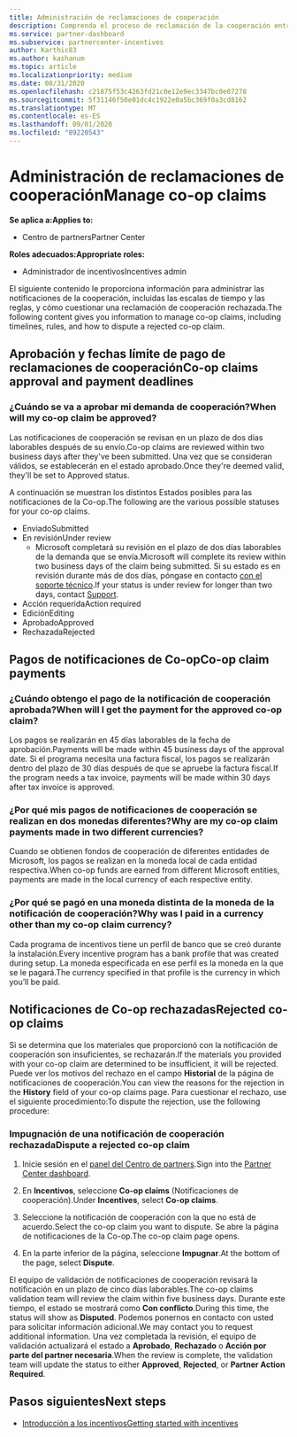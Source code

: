 ```yaml
---
title: Administración de reclamaciones de cooperación
description: Comprenda el proceso de reclamación de la cooperación entre las que se incluyen las fechas límite, los problemas de moneda y cómo cuestionarlas.
ms.service: partner-dashboard
ms.subservice: partnercenter-incentives
author: Karthic83
ms.author: kashanum
ms.topic: article
ms.localizationpriority: medium
ms.date: 08/31/2020
ms.openlocfilehash: c21875f53c4263fd21c0e12e9ec3347bc0e07278
ms.sourcegitcommit: 5f31146f50e01dc4c1922e0a5bc369f0a3cd8162
ms.translationtype: MT
ms.contentlocale: es-ES
ms.lasthandoff: 09/01/2020
ms.locfileid: "89220543"
---
```

# <a name="manage-co-op-claims"></a><span data-ttu-id="47de3-103">Administración de reclamaciones de cooperación</span><span class="sxs-lookup"><span data-stu-id="47de3-103">Manage co-op claims</span></span>

<span data-ttu-id="47de3-104">**Se aplica a:**</span><span class="sxs-lookup"><span data-stu-id="47de3-104">**Applies to:**</span></span>

- <span data-ttu-id="47de3-105">Centro de partners</span><span class="sxs-lookup"><span data-stu-id="47de3-105">Partner Center</span></span>

<span data-ttu-id="47de3-106">**Roles adecuados:**</span><span class="sxs-lookup"><span data-stu-id="47de3-106">**Appropriate roles:**</span></span>

- <span data-ttu-id="47de3-107">Administrador de incentivos</span><span class="sxs-lookup"><span data-stu-id="47de3-107">Incentives admin</span></span>

<span data-ttu-id="47de3-108">El siguiente contenido le proporciona información para administrar las notificaciones de la cooperación, incluidas las escalas de tiempo y las reglas, y cómo cuestionar una reclamación de cooperación rechazada.</span><span class="sxs-lookup"><span data-stu-id="47de3-108">The following content gives you information to manage co-op claims, including timelines, rules, and how to dispute a rejected co-op claim.</span></span>

## <a name="co-op-claims-approval-and-payment-deadlines"></a><span data-ttu-id="47de3-109">Aprobación y fechas límite de pago de reclamaciones de cooperación</span><span class="sxs-lookup"><span data-stu-id="47de3-109">Co-op claims approval and payment deadlines</span></span>

### <a name="when-will-my-co-op-claim-be-approved"></a><span data-ttu-id="47de3-110">¿Cuándo se va a aprobar mi demanda de cooperación?</span><span class="sxs-lookup"><span data-stu-id="47de3-110">When will my co-op claim be approved?</span></span>

<span data-ttu-id="47de3-111">Las notificaciones de cooperación se revisan en un plazo de dos días laborables después de su envío.</span><span class="sxs-lookup"><span data-stu-id="47de3-111">Co-op claims are reviewed within two business days after they've been submitted.</span></span> <span data-ttu-id="47de3-112">Una vez que se consideran válidos, se establecerán en el estado aprobado.</span><span class="sxs-lookup"><span data-stu-id="47de3-112">Once they're deemed valid, they'll be set to Approved status.</span></span>  

<span data-ttu-id="47de3-113">A continuación se muestran los distintos Estados posibles para las notificaciones de la Co-op.</span><span class="sxs-lookup"><span data-stu-id="47de3-113">The following are the various possible statuses for your co-op claims.</span></span>

- <span data-ttu-id="47de3-114">Enviado</span><span class="sxs-lookup"><span data-stu-id="47de3-114">Submitted</span></span>
- <span data-ttu-id="47de3-115">En revisión</span><span class="sxs-lookup"><span data-stu-id="47de3-115">Under review</span></span>
  - <span data-ttu-id="47de3-116">Microsoft completará su revisión en el plazo de dos días laborables de la demanda que se envía.</span><span class="sxs-lookup"><span data-stu-id="47de3-116">Microsoft will complete its review within two business days of the claim being submitted.</span></span> <span data-ttu-id="47de3-117">Si su estado es en revisión durante más de dos días, póngase en contacto [con el soporte técnico](https://partner.microsoft.com/dashboard/support/incentives/servicerequests?category=incentives).</span><span class="sxs-lookup"><span data-stu-id="47de3-117">If your status is under review for longer than two days, contact [Support](https://partner.microsoft.com/dashboard/support/incentives/servicerequests?category=incentives).</span></span>
- <span data-ttu-id="47de3-118">Acción requerida</span><span class="sxs-lookup"><span data-stu-id="47de3-118">Action required</span></span>
- <span data-ttu-id="47de3-119">Edición</span><span class="sxs-lookup"><span data-stu-id="47de3-119">Editing</span></span>
- <span data-ttu-id="47de3-120">Aprobado</span><span class="sxs-lookup"><span data-stu-id="47de3-120">Approved</span></span>
- <span data-ttu-id="47de3-121">Rechazada</span><span class="sxs-lookup"><span data-stu-id="47de3-121">Rejected</span></span>

## <a name="co-op-claim-payments"></a><span data-ttu-id="47de3-122">Pagos de notificaciones de Co-op</span><span class="sxs-lookup"><span data-stu-id="47de3-122">Co-op claim payments</span></span>

### <a name="when-will-i-get-the-payment-for-the-approved-co-op-claim"></a><span data-ttu-id="47de3-123">¿Cuándo obtengo el pago de la notificación de cooperación aprobada?</span><span class="sxs-lookup"><span data-stu-id="47de3-123">When will I get the payment for the approved co-op claim?</span></span>

<span data-ttu-id="47de3-124">Los pagos se realizarán en 45 días laborables de la fecha de aprobación.</span><span class="sxs-lookup"><span data-stu-id="47de3-124">Payments will be made within 45 business days of the approval date.</span></span> <span data-ttu-id="47de3-125">Si el programa necesita una factura fiscal, los pagos se realizarán dentro del plazo de 30 días después de que se apruebe la factura fiscal.</span><span class="sxs-lookup"><span data-stu-id="47de3-125">If the program needs a tax invoice, payments will be made within 30 days after tax invoice is approved.</span></span>

### <a name="why-are-my-co-op-claim-payments-made-in-two-different-currencies"></a><span data-ttu-id="47de3-126">¿Por qué mis pagos de notificaciones de cooperación se realizan en dos monedas diferentes?</span><span class="sxs-lookup"><span data-stu-id="47de3-126">Why are my co-op claim payments made in two different currencies?</span></span>

<span data-ttu-id="47de3-127">Cuando se obtienen fondos de cooperación de diferentes entidades de Microsoft, los pagos se realizan en la moneda local de cada entidad respectiva.</span><span class="sxs-lookup"><span data-stu-id="47de3-127">When co-op funds are earned from different Microsoft entities, payments are made in the local currency of each respective entity.</span></span>  

### <a name="why-was-i-paid-in-a-currency-other-than-my-co-op-claim-currency"></a><span data-ttu-id="47de3-128">¿Por qué se pagó en una moneda distinta de la moneda de la notificación de cooperación?</span><span class="sxs-lookup"><span data-stu-id="47de3-128">Why was I paid in a currency other than my co-op claim currency?</span></span>

<span data-ttu-id="47de3-129">Cada programa de incentivos tiene un perfil de banco que se creó durante la instalación.</span><span class="sxs-lookup"><span data-stu-id="47de3-129">Every incentive program has a bank profile that was created during setup.</span></span> <span data-ttu-id="47de3-130">La moneda especificada en ese perfil es la moneda en la que se le pagará.</span><span class="sxs-lookup"><span data-stu-id="47de3-130">The currency specified in that profile is the currency in which you’ll be paid.</span></span>

## <a name="rejected-co-op-claims"></a><span data-ttu-id="47de3-131">Notificaciones de Co-op rechazadas</span><span class="sxs-lookup"><span data-stu-id="47de3-131">Rejected co-op claims</span></span>

<span data-ttu-id="47de3-132">Si se determina que los materiales que proporcionó con la notificación de cooperación son insuficientes, se rechazarán.</span><span class="sxs-lookup"><span data-stu-id="47de3-132">If the materials you provided with your co-op claim are determined to be insufficient, it will be rejected.</span></span> <span data-ttu-id="47de3-133">Puede ver los motivos del rechazo en el campo **Historial** de la página de notificaciones de cooperación.</span><span class="sxs-lookup"><span data-stu-id="47de3-133">You can view the reasons for the rejection in the **History** field of your co-op claims page.</span></span> <span data-ttu-id="47de3-134">Para cuestionar el rechazo, use el siguiente procedimiento:</span><span class="sxs-lookup"><span data-stu-id="47de3-134">To dispute the rejection, use the following procedure:</span></span>

### <a name="dispute-a-rejected-co-op-claim"></a><span data-ttu-id="47de3-135">Impugnación de una notificación de cooperación rechazada</span><span class="sxs-lookup"><span data-stu-id="47de3-135">Dispute a rejected co-op claim</span></span>

1. <span data-ttu-id="47de3-136">Inicie sesión en el [panel del Centro de partners](https://partner.microsoft.com/dashboard/).</span><span class="sxs-lookup"><span data-stu-id="47de3-136">Sign into the [Partner Center dashboard](https://partner.microsoft.com/dashboard/).</span></span>

2. <span data-ttu-id="47de3-137">En **Incentivos**, seleccione **Co-op claims** (Notificaciones de cooperación).</span><span class="sxs-lookup"><span data-stu-id="47de3-137">Under **Incentives**, select **Co-op claims**.</span></span>

3. <span data-ttu-id="47de3-138">Seleccione la notificación de cooperación con la que no está de acuerdo.</span><span class="sxs-lookup"><span data-stu-id="47de3-138">Select the co-op claim you want to dispute.</span></span> <span data-ttu-id="47de3-139">Se abre la página de notificaciones de la Co-op.</span><span class="sxs-lookup"><span data-stu-id="47de3-139">The co-op claim page opens.</span></span>

4. <span data-ttu-id="47de3-140">En la parte inferior de la página, seleccione **Impugnar**.</span><span class="sxs-lookup"><span data-stu-id="47de3-140">At the bottom of the page, select **Dispute**.</span></span>

<span data-ttu-id="47de3-141">El equipo de validación de notificaciones de cooperación revisará la notificación en un plazo de cinco días laborables.</span><span class="sxs-lookup"><span data-stu-id="47de3-141">The co-op claims validation team will review the claim within five business days.</span></span> <span data-ttu-id="47de3-142">Durante este tiempo, el estado se mostrará como **Con conflicto**.</span><span class="sxs-lookup"><span data-stu-id="47de3-142">During this time, the status will show as **Disputed**.</span></span> <span data-ttu-id="47de3-143">Podemos ponernos en contacto con usted para solicitar información adicional.</span><span class="sxs-lookup"><span data-stu-id="47de3-143">We may contact you to request additional information.</span></span> <span data-ttu-id="47de3-144">Una vez completada la revisión, el equipo de validación actualizará el estado a **Aprobado**, **Rechazado** o **Acción por parte del partner necesaria**.</span><span class="sxs-lookup"><span data-stu-id="47de3-144">When the review is complete, the validation team will update the status to either **Approved**, **Rejected**, or **Partner Action Required**.</span></span>

## <a name="next-steps"></a><span data-ttu-id="47de3-145">Pasos siguientes</span><span class="sxs-lookup"><span data-stu-id="47de3-145">Next steps</span></span>

- [<span data-ttu-id="47de3-146">Introducción a los incentivos</span><span class="sxs-lookup"><span data-stu-id="47de3-146">Getting started with incentives</span></span>](incentives-get-started-intro.md)
